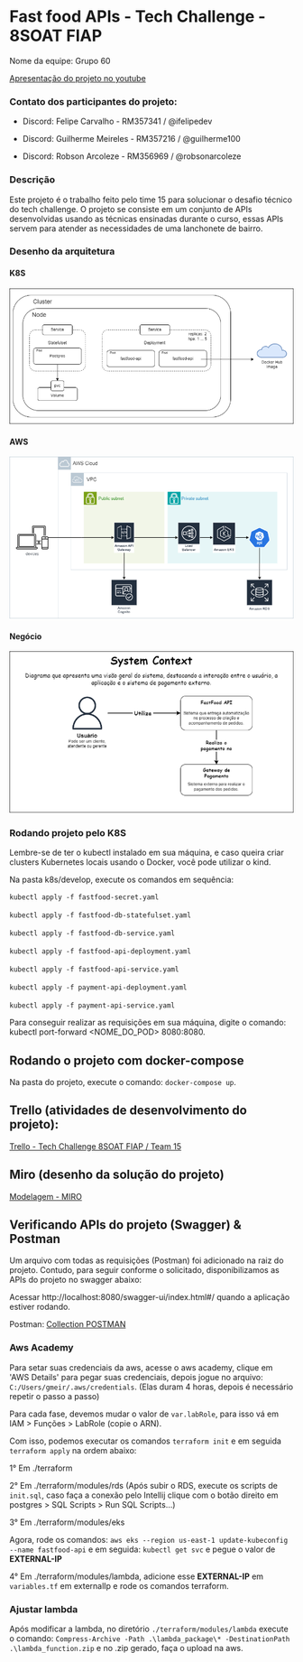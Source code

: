 # Fast food APIs - Tech Challenge - 8SOAT FIAP

Nome da equipe: Grupo 60

[Apresentação do projeto no youtube](https://www.youtube.com/watch?v=6UqZ5yKJFNg&ab_channel=ZodhinJava)

### Contato dos participantes do projeto: 

- Discord: Felipe Carvalho - RM357341 / @ifelipedev

- Discord: Guilherme Meireles - RM357216 / @guilherme100

- Discord: Robson Arcoleze - RM356969 / @robsonarcoleze

### Descrição

Este projeto é o trabalho feito pelo time 15 para solucionar o desafio técnico do tech challenge. O projeto se consiste em um conjunto de APIs desenvolvidas usando as técnicas ensinadas durante o curso, essas APIs servem para atender as necessidades de uma lanchonete de bairro.

### Desenho da arquitetura

#### K8S
![K8S](k8sdiagram.png)

#### AWS
![AWS](awsdiagram.drawio.png)

#### Negócio
![C4](systemdiagram.png)

### Rodando projeto pelo K8S
Lembre-se de ter o kubectl instalado em sua máquina, e caso queira criar clusters Kubernetes locais usando o Docker,
você pode utilizar o kind.

Na pasta k8s/develop, execute os comandos em sequência:

```
kubectl apply -f fastfood-secret.yaml

kubectl apply -f fastfood-db-statefulset.yaml

kubectl apply -f fastfood-db-service.yaml

kubectl apply -f fastfood-api-deployment.yaml

kubectl apply -f fastfood-api-service.yaml

kubectl apply -f payment-api-deployment.yaml

kubectl apply -f payment-api-service.yaml

```

Para conseguir realizar as requisições em sua máquina, digite o comando: kubectl port-forward <NOME_DO_POD> 8080:8080.

## Rodando o projeto com docker-compose

Na pasta do projeto, execute o comando: `docker-compose up`.

## Trello (atividades de desenvolvimento do projeto):
[Trello - Tech Challenge 8SOAT FIAP / Team 15](https://trello.com/b/RRTCdSx4/8soat-time-15)

## Miro (desenho da solução do projeto)
[Modelagem - MIRO](https://miro.com/app/board/uXjVK5Fs-r0=/)

## Verificando APIs do projeto (Swagger) & Postman

Um arquivo com todas as requisições (Postman) foi adicionado na raiz do projeto. Contudo, para seguir conforme o solicitado, disponibilizamos as APIs do projeto no swagger abaixo:

Acessar http://localhost:8080/swagger-ui/index.html#/ quando a aplicação estiver rodando.

Postman: [Collection POSTMAN](fastfood-api%20-%20validation.postman_collection.json)


### Aws Academy

Para setar suas credenciais da aws, acesse o aws academy, clique em 'AWS Details' para pegar suas credenciais, depois
jogue no arquivo: `C:/Users/gmeir/.aws/credentials`. (Elas duram 4 horas, depois é necessário repetir o passo a passo)

Para cada fase, devemos mudar o valor de `var.labRole`, para isso vá em IAM > Funções > LabRole (copie o ARN).

Com isso, podemos executar os comandos `terraform init` e em seguida `terraform apply` na ordem abaixo:

1° Em ./terraform

2° Em ./terraform/modules/rds (Após subir o RDS, execute os scripts de `init.sql`, caso faça a conexão pelo Intellij
clique com o botão direito em postgres > SQL Scripts > Run SQL Scripts...)

3° Em ./terraform/modules/eks

Agora, rode os comandos: `aws eks --region us-east-1 update-kubeconfig --name fastfood-api` e em seguida:
`kubectl get svc` e pegue o valor de **EXTERNAL-IP**

4° Em ./terraform/modules/lambda, adicione esse **EXTERNAL-IP** em `variables.tf` em externalIp e rode os comandos terraform.

### Ajustar lambda

Após modificar a lambda, no diretório `./terraform/modules/lambda` execute o comando: 
`Compress-Archive -Path .\lambda_package\* -DestinationPath .\lambda_function.zip` e no .zip gerado, faça o upload na aws.